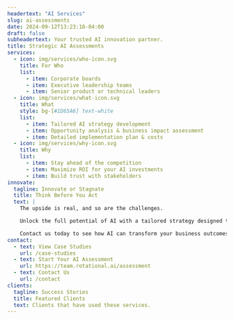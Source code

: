 ```yaml
---
headertext: "AI Services"
slug: ai-assessments
date: 2024-09-12T13:23:18-04:00
draft: false
subheadertext: Your trusted AI innovation partner.
title: Strategic AI Assessments
services:
  - icon: img/services/who-icon.svg
    title: For Who
    list:
      - item: Corporate boards
      - item: Executive leadership teams
      - item: Senior product or technical leaders
  - icon: img/services/what-icon.svg
    title: What
    style: bg-[#1D65A6] text-white
    list:
      - item: Tailored AI strategy development
      - item: Opportunity analysis & business impact assessment
      - item: Detailed implementation plan & costs
  - icon: img/services/why-icon.svg
    title: Why
    list:
      - item: Stay ahead of the competition
      - item: Maximize ROI for your AI investments
      - item: Build trust with stakeholders
innovate:
  tagline: Innovate or Stagnate
  title: Think Before You Act
  text: |
    The upside is real, and so are the challenges. 

    Unlock the full potential of AI with a tailored strategy designed to drive revenue growth, streamline operations, and ensure data security. Our Strategic AI Assessment identifies high-impact opportunities, focuses on the fundamentals, and delivers an actionable roadmap for maximizing ROI from AI initiatives. 

    Contact us today to see how AI can transform your business outcomes.
contact:
  - text: View Case Studies
    url: /case-studies
  - text: Start Your AI Assessment
    url: https://team.rotational.ai/assessment
  - text: Contact Us
    url: /contact
clients:
  tagline: Success Stories
  title: Featured Clients
  text: Clients that have used these services.
---
```


